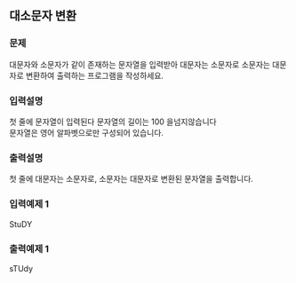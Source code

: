 ## 대소문자 변환

### 문제
대문자와 소문자가 같이 존재하는 문자열을 입력받아 대문자는 소문자로 소문자는 대문자로
변환하여 출력하는 프로그램을 작성하세요.

### 입력설명
첫 줄에 문자열이 입력된다 문자열의 길이는 100 을넘지않습니다
<br>
문자열은 영어 알파벳으로만 구성되어 있습니다.

### 출력설명
첫 줄에 대문자는 소문자로, 소문자는 대문자로 변환된 문자열을 출력합니다.

### 입력예제 1
StuDY
### 출력예제 1
sTUdy